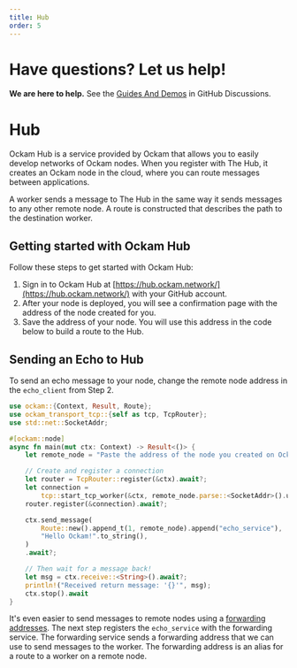 ```yaml
---
title: Hub
order: 5
---
```


# Have questions? Let us help!

**We are here to help.** See the [Guides And Demos](https://github.com/ockam-network/ockam/discussions/1134) in
GitHub Discussions.

# Hub

Ockam Hub is a service provided by Ockam that allows you to easily develop networks of Ockam nodes. When you register with The Hub, it creates an Ockam node in the cloud, where you can route messages between applications.

A worker sends a message to The Hub in the same way it sends messages to any other remote node. A route is constructed that describes the path to the destination worker.

## Getting started with Ockam Hub

Follow these steps to get started with Ockam Hub:

1. Sign in to Ockam Hub at [https://hub.ockam.network/](https://hub.ockam.network/) with your GitHub account.
1. After your node is deployed, you will see a confirmation page with the address of the node created for you.
1. Save the address of your node. You will use this address in the code below to build a route to the Hub.

## Sending an Echo to Hub

To send an echo message to your node, change the remote node address in the `echo_client` from Step 2.

```rust
use ockam::{Context, Result, Route};
use ockam_transport_tcp::{self as tcp, TcpRouter};
use std::net::SocketAddr;

#[ockam::node]
async fn main(mut ctx: Context) -> Result<()> {
    let remote_node = "Paste the address of the node you created on Ockam Hub here.";

    // Create and register a connection
    let router = TcpRouter::register(&ctx).await?;
    let connection =
        tcp::start_tcp_worker(&ctx, remote_node.parse::<SocketAddr>().unwrap()).await?;
    router.register(&connection).await?;

    ctx.send_message(
        Route::new().append_t(1, remote_node).append("echo_service"),
        "Hello Ockam!".to_string(),
    )
    .await?;

    // Then wait for a message back!
    let msg = ctx.receive::<String>().await?;
    println!("Received return message: '{}'", msg);
    ctx.stop().await
}

```

It's even easier to send messages to remote nodes using a <a href="./04-forwarding">forwarding addresses</a>. The next step registers the
`echo_service` with the forwarding service. The forwarding service sends a forwarding address that we can use to send
messages to the worker. The forwarding address is an alias for a route to a worker on a remote node.
